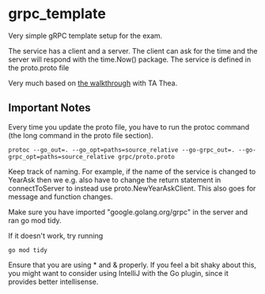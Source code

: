 # grpc_template

Very simple gRPC template setup for the exam. 

The service has a client and a server. The client can ask for the time and the server will respond with the time.Now() package. The service is defined in the proto.proto file

Very much based on [the walkthrough](https://github.com/theauk/grpcTimeRequestExample/blob/master/readme.md) with TA Thea.

## Important Notes

Every time you update the proto file, you have to run the protoc command (the long command in the proto file section).

    protoc --go_out=. --go_opt=paths=source_relative --go-grpc_out=. --go-grpc_opt=paths=source_relative grpc/proto.proto

Keep track of naming. For example, if the name of the service is changed to YearAsk then we e.g. also have to change the return statement in connectToServer to instead use proto.NewYearAskClient. This also goes for message and function changes.

Make sure you have imported "google.golang.org/grpc" in the server and ran go mod tidy.

If it doesn't work, try running

    go mod tidy

Ensure that you are using * and & properly. If you feel a bit shaky about this, you might want to consider using IntelliJ with the Go plugin, since it provides better intellisense.